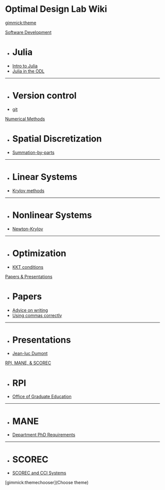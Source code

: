 <!--
  -- Name of your wiki
  -- Do NOT remove the leading `#` character.
  -->

# Optimal Design Lab Wiki


<!--
  -- Default theme
  -- (Read: http://dynalon.github.io/mdwiki/#!customizing.md#Theme_chooser)
  -->

[gimmick:theme](spacelab)


<!--
  -- Navigation
  -- (Read: http://dynalon.github.io/mdwiki/#!quickstart.md#Adding_a_navigation)
  -->

<!--
[About](pages/about.md)
[Download](pages/download.md)
-->

<!-- A more complex navigation example: ---------------------------------------- -->

[Software Development]()

  * # Julia
  * [Intro to Julia](pages/julia.md)
  * [Julia in the ODL](pages/julia_odl.md)
  - - - -
  * # Version control
  * [git](pages/git.md)

[Numerical Methods]()

  * # Spatial Discretization
  * [Summation-by-parts](pages/sbp.md)
  - - - -
  * # Linear Systems
  * [Krylov methods](pages/krylov.md)
  - - - -
  * # Nonlinear Systems
  * [Newton-Krylov](pages/nk.md)
  - - - -
  * # Optimization
  * [KKT conditions](pages/kkt.md)

[Papers & Presentations]()

  * # Papers
  * [Advice on writing](pages/writing.md)
  * [Using commas correctly](pages/commas.md)
  - - - -
  * # Presentations
  * [Jean-luc Dumont](pages/presentations.md)

[RPI, MANE, & SCOREC]()

  * # RPI
  * [Office of Graduate Education](pages/oge.md)
  - - - -
  * # MANE
  * [Department PhD Requirements](pages/mane_phd.md)
  - - - -
  * # SCOREC
  * [SCOREC and CCI Systems](pages/systems.md)

<!--
---------------------------------------------------------------------------- -->

<!--
  -- Change the Language
  -- Could be useful when there's more than one language wiki.
  -->

<!--
[Change the Language]()

  * [English (United States)](/en_US/)
  * [English (United Kingdom)](/en_GB/)
  * [Italian](/it/)
-->

<!--
  -- Let the user choose a theme
  -- (Read: http://dynalon.github.io/mdwiki/#!quickstart.md#Adding_a_navigation)
  -->

[gimmick:themechooser](Choose theme)
